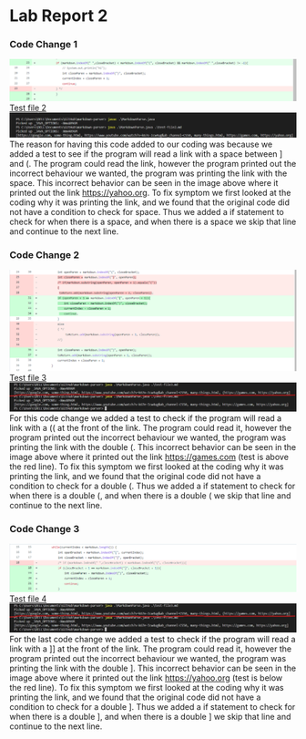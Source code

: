 # Lab Report 2
### Code Change 1
![Image](2-2.PNG)
[Test file 2](https://kevinzheng2222.github.io/cse15l-lab-reports/test-file3.md)
![Image](test-1.png)
The reason for having this code added to our coding was because we added a test to see if the program will read a link with a space between ] and (. The program could read the link, however the program printed out the incorrect behaviour we wanted, the program was printing the link with the space. This incorrect behavior can be seen in the image above where it printed out the link https://yahoo.org. To fix symptom we first looked at the coding why it was printing the link, and we found that the original code did not have a condition to check for space. Thus we added a if statement to check for when there is a space, and when there is a space we skip that line and continue to the next line.

### Code Change 2
![Image](3-2.PNG)
[Test file 3](https://kevinzheng2222.github.io/cse15l-lab-reports/test-file4.md)
![Image](test-2-3.jpg)
For this code change we added a test to check if the program will read a link with a (( at the front of the link. The program could read it, however the program printed out the incorrect behaviour we wanted, the program was printing the link with the double (. This incorrect behavior can be seen in the image above where it printed out the link https://games.com (test is above the red line). To fix this symptom we first looked at the coding why it was printing the link, and we found that the original code did not have a condition to check for a double (. Thus we added a if statement to check for when there is a double (, and when there is a double ( we skip that line and continue to the next line.

### Code Change 3
![Image](1-2.PNG)
[Test file 4](https://kevinzheng2222.github.io/cse15l-lab-reports/test-file2.md)
![Image](test-2-3.jpg)
For the last code change we added a test to check if the program will read a link with a ]] at the front of the link. The program could read it, however the program printed out the incorrect behaviour we wanted, the program was printing the link with the double ]. This incorrect behavior can be seen in the image above where it printed out the link https://yahoo.org (test is below the red line). To fix this symptom we first looked at the coding why it was printing the link, and we found that the original code did not have a condition to check for a double ]. Thus we added a if statement to check for when there is a double ], and when there is a double ] we skip that line and continue to the next line.
